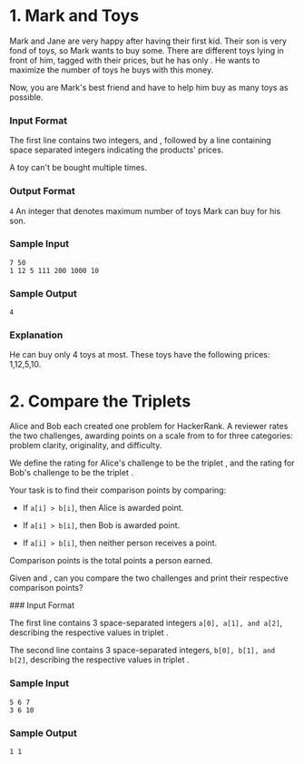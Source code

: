 # 1. Mark and Toys

Mark and Jane are very happy after having their first kid. Their son is very fond of toys, so Mark wants to buy some. There are  different toys lying in front of him, tagged with their prices, but he has only . He wants to maximize the number of toys he buys with this money.

Now, you are Mark's best friend and have to help him buy as many toys as possible.

### Input Format

The first line contains two integers,  and , followed by a line containing  space separated integers indicating the products' prices.


A toy can't be bought multiple times.

### Output Format
```4```
An integer that denotes maximum number of toys Mark can buy for his son.

### Sample Input
```
7 50
1 12 5 111 200 1000 10
```
### Sample Output
```
4
```

### Explanation

He can buy only 4 toys at most. These toys have the following prices: 1,12,5,10.

# 2. Compare the Triplets

Alice and Bob each created one problem for HackerRank. A reviewer rates the two challenges, awarding points on a scale from  to  for three categories: problem clarity, originality, and difficulty.

We define the rating for Alice's challenge to be the triplet , and the rating for Bob's challenge to be the triplet .

Your task is to find their comparison points by comparing:

* If ```a[i] > b[i]```, then Alice is awarded  point.

* If ```a[i] > b[i]```, then Bob is awarded  point.

* If ```a[i] > b[i]```, then neither person receives a point.

Comparison points is the total points a person earned.

Given  and , can you compare the two challenges and print their respective comparison points?


### Input Format

The first line contains 3 space-separated integers ```a[0], a[1], and a[2]```, describing the respective values in triplet .

The second line contains 3 space-separated integers, ```b[0], b[1], and b[2]```, describing the respective values in triplet .


### Sample Input
```
5 6 7
3 6 10
```

### Sample Output

```
1 1
```
